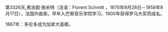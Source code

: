 第3326天,弗洛朗·施米特（法语：Florent Schmitt ，1870年9月28日－1958年8月17日），法国作曲家。早年入巴黎音乐学院学习，1900年获得罗马大奖而成名。

1867年：多伦多成为加拿大首都。